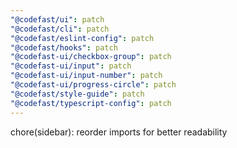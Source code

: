 ```yaml
---
"@codefast/ui": patch
"@codefast/cli": patch
"@codefast/eslint-config": patch
"@codefast/hooks": patch
"@codefast-ui/checkbox-group": patch
"@codefast-ui/input": patch
"@codefast-ui/input-number": patch
"@codefast-ui/progress-circle": patch
"@codefast/style-guide": patch
"@codefast/typescript-config": patch
---
```


chore(sidebar): reorder imports for better readability
